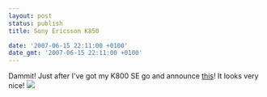 ```yaml
---
layout: post
status: publish
title: Sony Ericsson K850

date: '2007-06-15 22:11:00 +0100'
date_gmt: '2007-06-15 22:11:00 +0100'
---
```

Dammit! Just after I've got my K800 SE go and announce <a href="http://www.sonyericsson.com/spg.jsp?cc=gb&lc=en&ver=4000&template=pip1&pid=10868&zone=pp">this</a>!
It looks very nice!
<img src="http://www.flatpackedworld.co.uk/blog/images/GPD_46288_28_0_4000.png">
